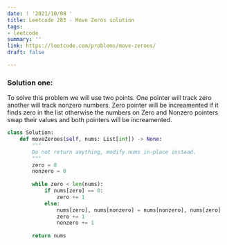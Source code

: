 ```yaml
---
date: ! '2021/10/08 '
title: Leetcode 283 - Move Zeros solution
tags:
- leetcode
summary: ''
link: https://leetcode.com/problems/move-zeroes/
draft: false

---
```

### Solution one:

To solve this problem we will use two points. One pointer will track zero another will track nonzero numbers. Zero pointer will be increamented if it finds zero in the list otherwise the numbers on Zero and Nonzero pointers swap their values and both pointers will be increamented.

```python
class Solution:
    def moveZeroes(self, nums: List[int]) -> None:
        """
        Do not return anything, modify nums in-place instead.
        """
        zero = 0
        nonzero = 0
        
        while zero < len(nums):
            if nums[zero] == 0:
                zero += 1
            else:
                nums[zero], nums[nonzero] = nums[nonzero], nums[zero]
                zero += 1
                nonzero += 1
        
        return nums
```